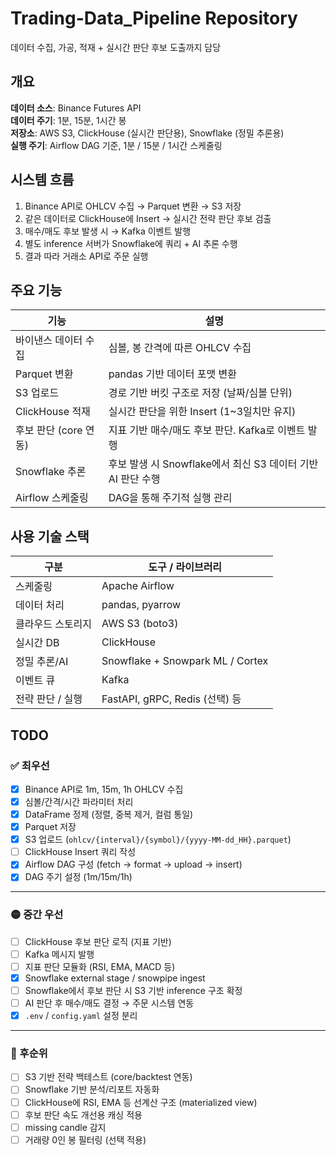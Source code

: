 # Trading-Data_Pipeline Repository
데이터 수집, 가공, 적재 + 실시간 판단 후보 도출까지 담당

## 개요
**데이터 소스**: Binance Futures API  
**데이터 주기**: 1분, 15분, 1시간 봉  
**저장소**: AWS S3, ClickHouse (실시간 판단용), Snowflake (정밀 추론용)  
**실행 주기**: Airflow DAG 기준, 1분 / 15분 / 1시간 스케줄링

## 시스템 흐름
1. Binance API로 OHLCV 수집 → Parquet 변환 → S3 저장
2. 같은 데이터로 ClickHouse에 Insert → 실시간 전략 판단 후보 검출
3. 매수/매도 후보 발생 시 → Kafka 이벤트 발행
4. 별도 inference 서버가 Snowflake에 쿼리 + AI 추론 수행
5. 결과 따라 거래소 API로 주문 실행

## 주요 기능
| 기능               | 설명                                              |
| ---------------- | ----------------------------------------------- |
| 바이낸스 데이터 수집    | 심볼, 봉 간격에 따른 OHLCV 수집                                |
| Parquet 변환       | pandas 기반 데이터 포맷 변환                                 |
| S3 업로드           | 경로 기반 버킷 구조로 저장 (날짜/심볼 단위)                        |
| ClickHouse 적재     | 실시간 판단을 위한 Insert (1~3일치만 유지)                        |
| 후보 판단 (core 연동) | 지표 기반 매수/매도 후보 판단. Kafka로 이벤트 발행                    |
| Snowflake 추론     | 후보 발생 시 Snowflake에서 최신 S3 데이터 기반 AI 판단 수행         |
| Airflow 스케줄링     | DAG을 통해 주기적 실행 관리                                   |

## 사용 기술 스택
| 구분           | 도구 / 라이브러리                                 |
| ------------ | ------------------------------------------ |
| 스케줄링         | Apache Airflow                               |
| 데이터 처리       | pandas, pyarrow                              |
| 클라우드 스토리지    | AWS S3 (boto3)                               |
| 실시간 DB        | ClickHouse                                   |
| 정밀 추론/AI      | Snowflake + Snowpark ML / Cortex              |
| 이벤트 큐        | Kafka                                        |
| 전략 판단 / 실행   | FastAPI, gRPC, Redis (선택) 등                          |

## TODO

### ✅ 최우선

- [X] Binance API로 1m, 15m, 1h OHLCV 수집
- [X] 심볼/간격/시간 파라미터 처리
- [X] DataFrame 정제 (정렬, 중복 제거, 컬럼 통일)
- [X] Parquet 저장
- [X] S3 업로드 (`ohlcv/{interval}/{symbol}/{yyyy-MM-dd_HH}.parquet`)
- [ ] ClickHouse Insert 쿼리 작성
- [X] Airflow DAG 구성 (fetch → format → upload → insert)
- [X] DAG 주기 설정 (1m/15m/1h)

---

### 🟡 중간 우선

- [ ] ClickHouse 후보 판단 로직 (지표 기반)
- [ ] Kafka 메시지 발행
- [ ] 지표 판단 모듈화 (RSI, EMA, MACD 등)
- [X] Snowflake external stage / snowpipe ingest
- [ ] Snowflake에서 후보 판단 시 S3 기반 inference 구조 확정
- [ ] AI 판단 후 매수/매도 결정 → 주문 시스템 연동
- [X] `.env` / `config.yaml` 설정 분리

---

### 🔵 후순위

- [ ] S3 기반 전략 백테스트 (core/backtest 연동)
- [ ] Snowflake 기반 분석/리포트 자동화
- [ ] ClickHouse에 RSI, EMA 등 선계산 구조 (materialized view)
- [ ] 후보 판단 속도 개선용 캐싱 적용
- [ ] missing candle 감지
- [ ] 거래량 0인 봉 필터링 (선택 적용)
